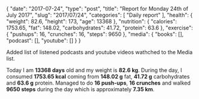 {
    "date": "2017-07-24",
    "type": "post",
    "title": "Report for Monday 24th of July 2017",
    "slug": "2017\/07\/24",
    "categories": [
        "Daily report"
    ],
    "health": {
        "weight": 82.6,
        "height": 173,
        "age": 13368
    },
    "nutrition": {
        "calories": 1753.65,
        "fat": 148.02,
        "carbohydrates": 41.72,
        "protein": 63.6
    },
    "exercise": {
        "pushups": 16,
        "crunches": 16,
        "steps": 9650
    },
    "media": {
        "books": [],
        "podcast": [],
        "youtube": []
    }
}

Added list of listened podcasts and youtube videos wathched to the Media list.


Today I am <strong>13368 days</strong> old and my weight is <strong>82.6 kg</strong>. During the day, I consumed <strong>1753.65 kcal</strong> coming from <strong>148.02 g</strong> fat, <strong>41.72 g</strong> carbohydrates and <strong>63.6 g</strong> protein. Managed to do <strong>16 push-ups</strong>, <strong>16 crunches</strong> and walked <strong>9650 steps</strong> during the day which is approximately <strong>7.35 km</strong>.
